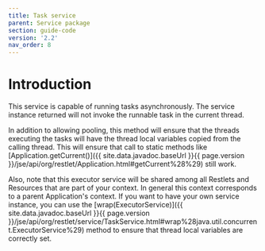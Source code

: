 ```yaml
---
title: Task service
parent: Service package
section: guide-code
version: '2.2'
nav_order: 8
---
```

# Introduction

This service is capable of running tasks asynchronously. The service
instance returned will not invoke the runnable task in the current
thread.

In addition to allowing pooling, this method will ensure that the
threads executing the tasks will have the thread local variables copied
from the calling thread. This will ensure that call to static methods
like
[Application.getCurrent()]({{ site.data.javadoc.baseUrl }}{{ page.version }}/jse/api/org/restlet/Application.html#getCurrent%28%29)
still work.

Also, note that this executor service will be shared among all Restlets
and Resources that are part of your context. In general this context
corresponds to a parent Application's context. If you want to have your
own service instance, you can use the
[wrap(ExecutorService)]({{ site.data.javadoc.baseUrl }}{{ page.version }}/jse/api/org/restlet/service/TaskService.html#wrap%28java.util.concurrent.ExecutorService%29)
method to ensure that thread local variables are correctly set.
